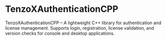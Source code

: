 # TenzoXAuthenticationCPP
TenzoXAuthenticationCPP – A lightweight C++ library for authentication and license management. Supports login, registration, license validation, and version checks for console and desktop applications.

